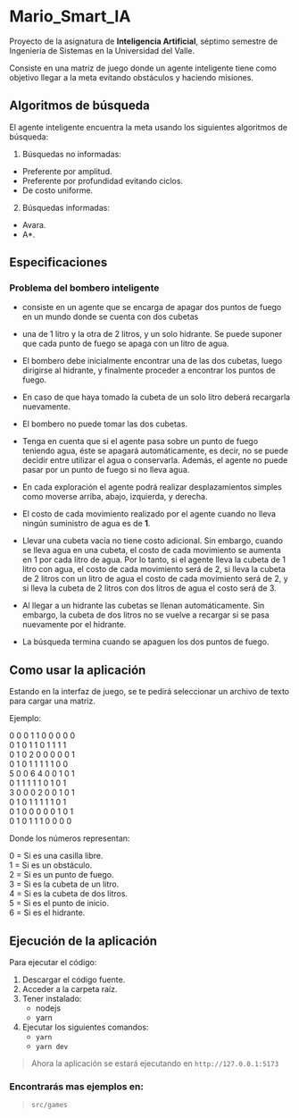 # Mario_Smart_IA

Proyecto de la asignatura de **Inteligencia Artificial**, séptimo semestre de Ingenieria de Sistemas en la Universidad del Valle.

Consiste en una matriz de juego donde un agente inteligente tiene como objetivo llegar a la meta evitando obstáculos y haciendo misiones.

## Algoritmos de búsqueda

El agente inteligente encuentra la meta usando los siguientes algoritmos de búsqueda:

1. Búsquedas no informadas:

- Preferente por amplitud.
- Preferente por profundidad evitando ciclos.
- De costo uniforme.

2. Búsquedas informadas:

- Avara.
- A\*.

## Especificaciones

### Problema del bombero inteligente

- consiste en un agente que se encarga de apagar dos puntos de fuego en un mundo donde se cuenta con dos cubetas 

- una de 1 litro y la otra de 2 litros, y un solo hidrante. Se puede suponer que cada punto de fuego se apaga con un litro de agua. 

- El bombero debe inicialmente encontrar una de las dos cubetas, luego dirigirse al hidrante, y finalmente proceder a encontrar los puntos de fuego. 

- En caso de que haya tomado la cubeta de un solo litro deberá recargarla nuevamente. 

- El bombero no puede tomar las dos cubetas.

- Tenga en cuenta que si el agente pasa sobre un punto de fuego teniendo agua, éste se apagará automáticamente, es decir, no se puede decidir entre utilizar el agua o conservarla. Además, el agente
no puede pasar por un punto de fuego si no lleva agua. 

- En cada exploración el agente podrá realizar desplazamientos simples como moverse arriba, abajo, izquierda, y derecha. 

- El costo de cada movimiento realizado por el agente cuando no lleva ningún suministro de agua es de **1**. 

- Llevar una cubeta vacía no tiene costo adicional. Sin embargo, cuando se lleva agua en una cubeta, el costo de cada movimiento se aumenta en 1 por cada litro de agua. Por lo tanto, si el agente lleva la cubeta de 1 litro con agua, el costo de cada movimiento será de 2, si lleva la cubeta de 2 litros con un litro de agua el costo de cada movimiento será de 2, y si lleva la cubeta de 2 litros con dos litros de agua el costo será de 3. 

- Al llegar a un hidrante las cubetas se llenan automáticamente. Sin embargo, la cubeta de dos litros no se vuelve a recargar si se pasa nuevamente por el hidrante. 

- La búsqueda termina cuando se apaguen los dos puntos de fuego. 

## Como usar la aplicación

Estando en la interfaz de juego, se te pedirá seleccionar un archivo de texto para cargar una matriz.

Ejemplo:

0 0 0 1 1 0 0 0 0 0 <br> 0 1 0 1 1 0 1 1 1 1 <br> 0 1 0 2 0 0 0 0 0 1 <br> 0 1 0 1 1 1 1 1 0 0 <br> 5 0 0 6 4 0 0 1 0 1 <br> 0 1 1 1 1 1 0 1 0 1 <br> 3 0 0 0 2 0 0 1 0 1 <br> 0 1 0 1 1 1 1 1 0 1 <br> 0 1 0 0 0 0 0 1 0 1 <br> 0 1 0 1 1 1 0 0 0 0 <br>

Donde los números representan:

0 = Si es una casilla libre. <br> 1 = Si es un obstáculo. <br> 2 = Si es un punto de fuego. <br> 3 = Si es la cubeta de un litro. <br> 4 = Si es la cubeta de dos litros. <br> 5 = Si es el punto de inicio. <br> 6 = Si es el hidrante. <br>

## Ejecución de la aplicación

Para ejecutar el código:

1. Descargar el código fuente.
2. Acceder a la carpeta raíz.
3. Tener instalado:
   - nodejs
   - yarn
4. Ejecutar los siguientes comandos:
   - `yarn`
   - `yarn dev`

> Ahora la aplicación se estará ejecutando en `http://127.0.0.1:5173`

### Encontrarás mas ejemplos en:

> `src/games`
